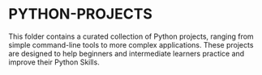 # PYTHON-PROJECTS
This folder contains a curated collection of Python projects, ranging from simple command-line tools to more complex applications. These projects are designed to help beginners and intermediate learners practice and  improve their Python Skills.
